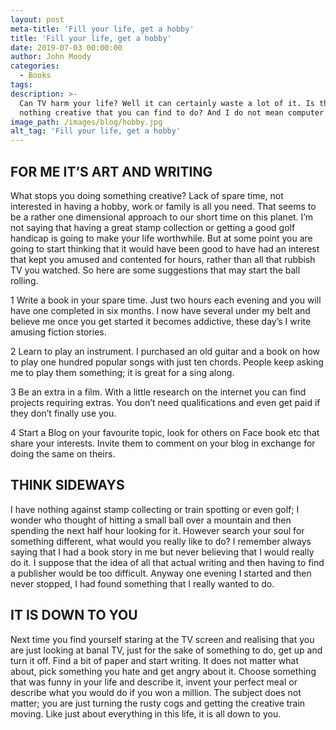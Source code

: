 ```yaml
---
layout: post
meta-title: 'Fill your life, get a hobby'
title: 'Fill your life, get a hobby'
date: 2019-07-03 00:00:00
author: John Moody
categories:
  - Books
tags:
description: >-
  Can TV harm your life? Well it can certainly waste a lot of it. Is there
  nothing creative that you can find to do? And I do not mean computer games.
image_path: /images/blog/hobby.jpg
alt_tag: 'Fill your life, get a hobby'
---
```


## FOR ME IT’S ART AND WRITING

What stops you doing something creative? Lack of spare time, not interested in having a hobby, work or family is all you need. That seems to be a rather one dimensional approach to our short time on this planet. I’m not saying that having a great stamp collection or getting a good golf handicap is going to make your life worthwhile. But at some point you are going to start thinking that it would have been good to have had an interest that kept you amused and contented for hours, rather than all that rubbish TV you watched. So here are some suggestions that may start the ball rolling.

1 Write a book in your spare time. Just two hours each evening and you will have one completed in six months. I now have several under my belt and believe me once you get started it becomes addictive, these day’s I write amusing fiction stories.

2 Learn to play an instrument. I purchased an old guitar and a book on how to play one hundred popular songs with just ten chords. People keep asking me to play them something; it is great for a sing along.

3 Be an extra in a film. With a little research on the internet you can find projects requiring extras. You don’t need qualifications and even get paid if they don’t finally use you.

4 Start a Blog on your favourite topic, look for others on Face book etc that share your interests. Invite them to comment on your blog in exchange for doing the same on theirs.

## THINK SIDEWAYS

I have nothing against stamp collecting or train spotting or even golf; I wonder who thought of hitting a small ball over a mountain and then spending the next half hour looking for it. However search your soul for something different, what would you really like to do? I remember always saying that I had a book story in me but never believing that I would really do it. I suppose that the idea of all that actual writing and then having to find a publisher would be too difficult. Anyway one evening I started and then never stopped, I had found something that I really wanted to do.

## IT IS DOWN TO YOU

Next time you find yourself staring at the TV screen and realising that you are just looking at banal TV, just for the sake of something to do, get up and turn it off. Find a bit of paper and start writing. It does not matter what about, pick something you hate and get angry about it. Choose something that was funny in your life and describe it, invent your perfect meal or describe what you would do if you won a million. The subject does not matter; you are just turning the rusty cogs and getting the creative train moving. Like just about everything in this life, it is all down to you.
